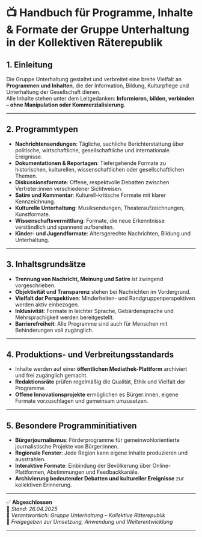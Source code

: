 # 📺 Handbuch für Programme, Inhalte & Formate der Gruppe Unterhaltung in der Kollektiven Räterepublik

## 1. Einleitung

Die Gruppe Unterhaltung gestaltet und verbreitet eine breite Vielfalt an **Programmen und Inhalten**, die der Information, Bildung, Kulturpflege und Unterhaltung der Gesellschaft dienen.  
Alle Inhalte stehen unter dem Leitgedanken: **Informieren, bilden, verbinden – ohne Manipulation oder Kommerzialisierung**.

---

## 2. Programmtypen

- **Nachrichtensendungen**: Tägliche, sachliche Berichterstattung über politische, wirtschaftliche, gesellschaftliche und internationale Ereignisse.
- **Dokumentationen & Reportagen**: Tiefergehende Formate zu historischen, kulturellen, wissenschaftlichen oder gesellschaftlichen Themen.
- **Diskussionsformate**: Offene, respektvolle Debatten zwischen Vertreter:innen verschiedener Sichtweisen.
- **Satire und Kommentar**: Kulturell-kritische Formate mit klarer Kennzeichnung.
- **Kulturelle Unterhaltung**: Musiksendungen, Theateraufzeichnungen, Kunstformate.
- **Wissenschaftsvermittlung**: Formate, die neue Erkenntnisse verständlich und spannend aufbereiten.
- **Kinder- und Jugendformate**: Altersgerechte Nachrichten, Bildung und Unterhaltung.

---

## 3. Inhaltsgrundsätze

- **Trennung von Nachricht, Meinung und Satire** ist zwingend vorgeschrieben.
- **Objektivität und Transparenz** stehen bei Nachrichten im Vordergrund.
- **Vielfalt der Perspektiven**: Minderheiten- und Randgruppenperspektiven werden aktiv einbezogen.
- **Inklusivität**: Formate in leichter Sprache, Gebärdensprache und Mehrsprachigkeit werden bereitgestellt.
- **Barrierefreiheit**: Alle Programme sind auch für Menschen mit Behinderungen voll zugänglich.

---

## 4. Produktions- und Verbreitungsstandards

- Inhalte werden auf einer **öffentlichen Mediathek-Plattform** archiviert und frei zugänglich gemacht.
- **Redaktionsräte** prüfen regelmäßig die Qualität, Ethik und Vielfalt der Programme.
- **Offene Innovationsprojekte** ermöglichen es Bürger:innen, eigene Formate vorzuschlagen und gemeinsam umzusetzen.

---

## 5. Besondere Programminitiativen

- **Bürgerjournalismus**: Förderprogramme für gemeinwohlorientierte journalistische Projekte von Bürger:innen.
- **Regionale Fenster**: Jede Region kann eigene Inhalte produzieren und ausstrahlen.
- **Interaktive Formate**: Einbindung der Bevölkerung über Online-Plattformen, Abstimmungen und Feedbackkanäle.
- **Archivierung bedeutender Debatten und kultureller Ereignisse** zur kollektiven Erinnerung.

---

✅ **Abgeschlossen**  
📅 *Stand: 26.04.2025*  
🏩 *Verantwortlich: Gruppe Unterhaltung – Kollektive Räterepublik*  
🔐 *Freigegeben zur Umsetzung, Anwendung und Weiterentwicklung*

---

